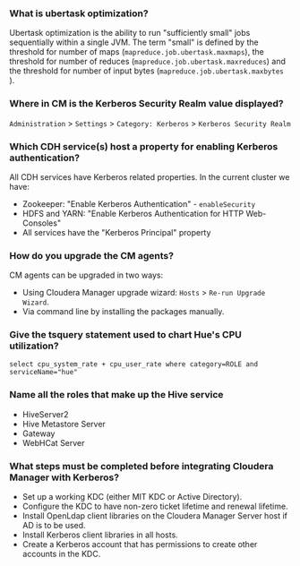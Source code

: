 ### What is ubertask optimization?
Ubertask optimization is the ability to run "sufficiently small" jobs sequentially within a single JVM. The term "small" is defined by the threshold for number of maps (`mapreduce.job.ubertask.maxmaps`), the threshold for number of reduces (`mapreduce.job.ubertask.maxreduces`) and the threshold for number of input bytes (`mapreduce.job.ubertask.maxbytes `).


### Where in CM is the Kerberos Security Realm value displayed?
`Administration` > `Settings` > `Category: Kerberos` > `Kerberos Security Realm`


### Which CDH service(s) host a property for enabling Kerberos authentication?

All CDH services have Kerberos related properties. In the current cluster we have:
- Zookeeper: "Enable Kerberos Authentication" - `enableSecurity`
- HDFS and YARN: "Enable Kerberos Authentication for HTTP Web-Consoles"
- All services have the "Kerberos Principal" property


### How do you upgrade the CM agents?
CM agents can be upgraded in two ways:
- Using Cloudera Manager upgrade wizard: `Hosts` > `Re-run Upgrade Wizard`.
- Via command line by installing the packages manually.


### Give the tsquery statement used to chart Hue's CPU utilization?

```select cpu_system_rate + cpu_user_rate where category=ROLE and serviceName="hue"```


### Name all the roles that make up the Hive service

- HiveServer2
- Hive Metastore Server
- Gateway
- WebHCat Server


### What steps must be completed before integrating Cloudera Manager with Kerberos?

- Set up a working KDC (either MIT KDC or Active Directory).
- Configure the KDC to have non-zero ticket lifetime and renewal lifetime.
- Install OpenLdap client libraries on the Cloudera Manager Server host if AD is to be used.
- Install Kerberos client libraries in all hosts.
- Create a Kerberos account that has permissions to create other accounts in the KDC.
